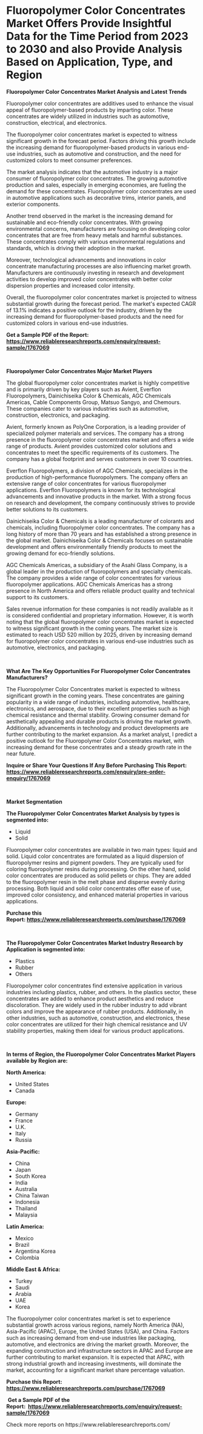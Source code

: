 <p><h1>Fluoropolymer Color Concentrates Market Offers Provide Insightful Data for the Time Period from 2023 to 2030 and also Provide Analysis Based on Application, Type, and Region</h1></p><p><strong>Fluoropolymer Color Concentrates Market Analysis and Latest Trends</strong></p>
<p><p>Fluoropolymer color concentrates are additives used to enhance the visual appeal of fluoropolymer-based products by imparting color. These concentrates are widely utilized in industries such as automotive, construction, electrical, and electronics.</p><p>The fluoropolymer color concentrates market is expected to witness significant growth in the forecast period. Factors driving this growth include the increasing demand for fluoropolymer-based products in various end-use industries, such as automotive and construction, and the need for customized colors to meet consumer preferences.</p><p>The market analysis indicates that the automotive industry is a major consumer of fluoropolymer color concentrates. The growing automotive production and sales, especially in emerging economies, are fueling the demand for these concentrates. Fluoropolymer color concentrates are used in automotive applications such as decorative trims, interior panels, and exterior components.</p><p>Another trend observed in the market is the increasing demand for sustainable and eco-friendly color concentrates. With growing environmental concerns, manufacturers are focusing on developing color concentrates that are free from heavy metals and harmful substances. These concentrates comply with various environmental regulations and standards, which is driving their adoption in the market.</p><p>Moreover, technological advancements and innovations in color concentrate manufacturing processes are also influencing market growth. Manufacturers are continuously investing in research and development activities to develop improved color concentrates with better color dispersion properties and increased color intensity.</p><p>Overall, the fluoropolymer color concentrates market is projected to witness substantial growth during the forecast period. The market's expected CAGR of 13.1% indicates a positive outlook for the industry, driven by the increasing demand for fluoropolymer-based products and the need for customized colors in various end-use industries.</p></p>
<p><strong>Get a Sample PDF of the Report:&nbsp; <a href="https://www.reliableresearchreports.com/enquiry/request-sample/1767069">https://www.reliableresearchreports.com/enquiry/request-sample/1767069</a></strong></p>
<p>&nbsp;</p>
<p><strong>Fluoropolymer Color Concentrates Major Market Players</strong></p>
<p><p>The global fluoropolymer color concentrates market is highly competitive and is primarily driven by key players such as Avient, Everflon Fluoropolymers, Dainichiseika Color & Chemicals, AGC Chemicals Americas, Cable Components Group, Matsuo Sangyo, and Chemours. These companies cater to various industries such as automotive, construction, electronics, and packaging.</p><p>Avient, formerly known as PolyOne Corporation, is a leading provider of specialized polymer materials and services. The company has a strong presence in the fluoropolymer color concentrates market and offers a wide range of products. Avient provides customized color solutions and concentrates to meet the specific requirements of its customers. The company has a global footprint and serves customers in over 10 countries.</p><p>Everflon Fluoropolymers, a division of AGC Chemicals, specializes in the production of high-performance fluoropolymers. The company offers an extensive range of color concentrates for various fluoropolymer applications. Everflon Fluoropolymers is known for its technological advancements and innovative products in the market. With a strong focus on research and development, the company continuously strives to provide better solutions to its customers.</p><p>Dainichiseika Color & Chemicals is a leading manufacturer of colorants and chemicals, including fluoropolymer color concentrates. The company has a long history of more than 70 years and has established a strong presence in the global market. Dainichiseika Color & Chemicals focuses on sustainable development and offers environmentally friendly products to meet the growing demand for eco-friendly solutions.</p><p>AGC Chemicals Americas, a subsidiary of the Asahi Glass Company, is a global leader in the production of fluoropolymers and specialty chemicals. The company provides a wide range of color concentrates for various fluoropolymer applications. AGC Chemicals Americas has a strong presence in North America and offers reliable product quality and technical support to its customers.</p><p>Sales revenue information for these companies is not readily available as it is considered confidential and proprietary information. However, it is worth noting that the global fluoropolymer color concentrates market is expected to witness significant growth in the coming years. The market size is estimated to reach USD 520 million by 2025, driven by increasing demand for fluoropolymer color concentrates in various end-use industries such as automotive, electronics, and packaging.</p></p>
<p>&nbsp;</p>
<p><strong>What Are The Key Opportunities For Fluoropolymer Color Concentrates Manufacturers?</strong></p>
<p><p>The Fluoropolymer Color Concentrates market is expected to witness significant growth in the coming years. These concentrates are gaining popularity in a wide range of industries, including automotive, healthcare, electronics, and aerospace, due to their excellent properties such as high chemical resistance and thermal stability. Growing consumer demand for aesthetically appealing and durable products is driving the market growth. Additionally, advancements in technology and product developments are further contributing to the market expansion. As a market analyst, I predict a positive outlook for the Fluoropolymer Color Concentrates market, with increasing demand for these concentrates and a steady growth rate in the near future.</p></p>
<p><strong>Inquire or Share Your Questions If Any Before Purchasing This Report: <a href="https://www.reliableresearchreports.com/enquiry/pre-order-enquiry/1767069">https://www.reliableresearchreports.com/enquiry/pre-order-enquiry/1767069</a></strong></p>
<p>&nbsp;</p>
<p><strong>Market Segmentation</strong></p>
<p><strong>The Fluoropolymer Color Concentrates Market Analysis by types is segmented into:</strong></p>
<p><ul><li>Liquid</li><li>Solid</li></ul></p>
<p><p>Fluoropolymer color concentrates are available in two main types: liquid and solid. Liquid color concentrates are formulated as a liquid dispersion of fluoropolymer resins and pigment powders. They are typically used for coloring fluoropolymer resins during processing. On the other hand, solid color concentrates are produced as solid pellets or chips. They are added to the fluoropolymer resin in the melt phase and disperse evenly during processing. Both liquid and solid color concentrates offer ease of use, improved color consistency, and enhanced material properties in various applications.</p></p>
<p><strong>Purchase this Report:&nbsp;<a href="https://www.reliableresearchreports.com/purchase/1767069">https://www.reliableresearchreports.com/purchase/1767069</a></strong></p>
<p>&nbsp;</p>
<p><strong>The Fluoropolymer Color Concentrates Market Industry Research by Application is segmented into:</strong></p>
<p><ul><li>Plastics</li><li>Rubber</li><li>Others</li></ul></p>
<p><p>Fluoropolymer color concentrates find extensive application in various industries including plastics, rubber, and others. In the plastics sector, these concentrates are added to enhance product aesthetics and reduce discoloration. They are widely used in the rubber industry to add vibrant colors and improve the appearance of rubber products. Additionally, in other industries, such as automotive, construction, and electronics, these color concentrates are utilized for their high chemical resistance and UV stability properties, making them ideal for various product applications.</p></p>
<p>&nbsp;</p>
<p><strong>In terms of Region, the Fluoropolymer Color Concentrates Market Players available by Region are:</strong></p>
<p>
    <p> <strong> North America: </strong>
        <ul>
            <li>United States</li>
            <li>Canada</li>
        </ul>
        </p> 
    <p> <strong> Europe: </strong>
        <ul>
            <li>Germany</li>
            <li>France</li>
            <li>U.K.</li>
            <li>Italy</li>
            <li>Russia</li>
        </ul>
        </p> 
    <p> <strong> Asia-Pacific: </strong>
        <ul>
            <li>China</li>
            <li>Japan</li>
            <li>South Korea</li>
            <li>India</li>
            <li>Australia</li>
            <li>China Taiwan</li>
            <li>Indonesia</li>
            <li>Thailand</li>
            <li>Malaysia</li>
        </ul>
        </p> 
    <p> <strong> Latin America: </strong>
        <ul>
            <li>Mexico</li>
            <li>Brazil</li>
            <li>Argentina Korea</li>
            <li>Colombia</li>
        </ul>
        </p> 
    <p> <strong> Middle East & Africa: </strong>
        <ul>
            <li>Turkey</li>
            <li>Saudi</li>
            <li>Arabia</li>
            <li>UAE</li>
            <li>Korea</li>
        </ul>
    </p>
    </p>
<p><p>The fluoropolymer color concentrates market is set to experience substantial growth across various regions, namely North America (NA), Asia-Pacific (APAC), Europe, the United States (USA), and China. Factors such as increasing demand from end-use industries like packaging, automotive, and electronics are driving the market growth. Moreover, the expanding construction and infrastructure sectors in APAC and Europe are further contributing to market expansion. It is expected that APAC, with strong industrial growth and increasing investments, will dominate the market, accounting for a significant market share percentage valuation.</p></p>
<p><strong>Purchase this Report: <a href="https://www.reliableresearchreports.com/purchase/1767069">https://www.reliableresearchreports.com/purchase/1767069</a></strong></p>
<p>&nbsp;<strong>Get a Sample PDF of the Report:&nbsp;&nbsp;<a href="https://www.reliableresearchreports.com/enquiry/request-sample/1767069">https://www.reliableresearchreports.com/enquiry/request-sample/1767069</a></strong></p>
<p><strong></strong></p>
<p>Check more reports on https://www.reliableresearchreports.com/</p>